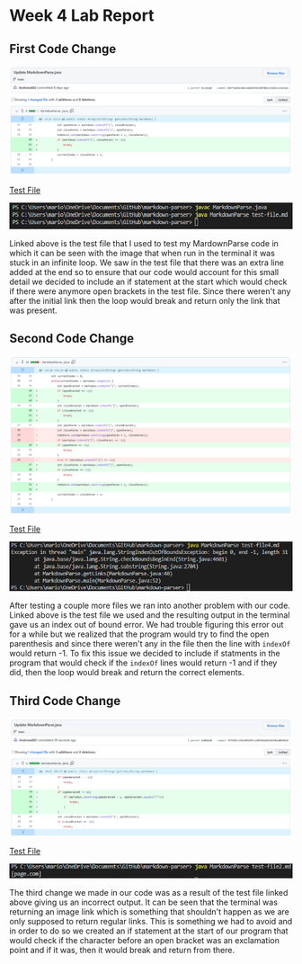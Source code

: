 # Week 4 Lab Report

## First Code Change

![Change 1](change1.png)

[Test File](https://github.com/nidhidhamnani/markdown-parser/blob/main/test-file.md)

![Symptom 1](error1.png)

Linked above is the test file that I used to test my MardownParse code in which it can be seen with the image that when run in the terminal it was stuck in an infinite loop. We saw in the test file that there was an extra line added at the end so to ensure that our code would account for this small detail we decided to include an if statement at the start which would check if there were anymore open brackets in the test file. Since there weren't any after the initial link then the loop would break and return only the link that was present.

## Second Code Change

![Change 2](change3.png)

[Test File](https://github.com/nidhidhamnani/markdown-parser/blob/main/test-file3.md)

![Symptom 2](error2.png)

After testing a couple more files we ran into another problem with our code. Linked above is the test file we used and the resulting output in the terminal gave us an index out of bound error. We had trouble figuring this error out for a while but we realized that the program would try to find the open parenthesis and since there weren't any in the file then the line with ``indexOf`` would return -1. To fix this issue we decided to include if statments in the program that would check if the ``indexOf`` lines would return -1 and if they did, then the loop would break and return the correct elements.

## Third Code Change

![Change 3](change5.png)

[Test File](https://github.com/nidhidhamnani/markdown-parser/blob/main/test-file6.md)

![Symptom 3](error3.png)

The third change we made in our code was as a result of the test file linked above giving us an incorrect output. It can be seen that the terminal was returning an image link which is something that shouldn't happen as we are only supposed to return regular links. This is something we had to avoid and in order to do so we created an if statement at the start of our program that would check if the character before an open bracket was an exclamation point and if it was, then it would break and return from there.